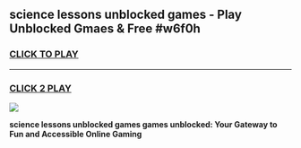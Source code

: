 
## science lessons unblocked games - Play Unblocked Gmaes & Free #w6f0h
<h3>
<a href="https://premium.freeplayer.one?title=science_lessons_unblocked_games&ref=03M">CLICK TO PLAY</a></h3>
<hr>

<h3>
<a href="https://premium.freeplayer.one?title=science_lessons_unblocked_games&ref=03M">CLICK 2 PLAY</a>
  
</h3>

<a href="https://premium.freeplayer.one?title=science_lessons_unblocked_games&ref=03M"><img src="https://clearcache.store/games.png"></a>


**science lessons unblocked games games unblocked: Your Gateway to Fun and Accessible Online Gaming**
